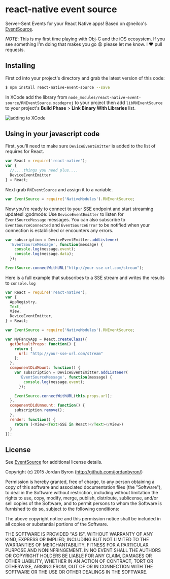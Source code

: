 react-native event source
=========================

Server-Sent Events for your React Native apps! Based on @neilco's
[EventSource](https://github.com/neilco/EventSource).

_NOTE_: This is my first time playing with Obj-C and the iOS ecosystem. If you
see something I'm doing that makes you go :frowning: please let me know. I
:heart: pull requests.

## Installing

First cd into your project's directory and grab the latest version of this code:

```bash
$ npm install react-native-event-source --save
```

In XCode add the library from
`node_modules/react-native-event-source/RNEventSource.xcodeproj` to your project
then add `libRNEventSource` to your project's __Build Phase__ > __Link Binary With
Libraries__ list.

![adding to XCode](http://brentvatne.ca/images/packaging/7-add-link.gif)

## Using in your javascript code

First, you'll need to make sure `DeviceEventEmitter` is added to the list of
requires for React.

```js
var React = require('react-native');
var {
  //....things you need plus....
  DeviceEventEmitter
} = React;

```

Next grab `RNEventSource` and assign it to a variable.

```js
var EventSource = require('NativeModules').RNEventSource;
```

Now you're ready to connect to your SSE endpoint and start streaming updates!
:godmode:
Use `DeviceEventEmitter` to listen for `EventSourceMessage` messages. You can
also subscribe to `EventSourceConnected` and `EventSourceError` to be notified
when your connection is established or encounters any errors.

```js
var subscription = DeviceEventEmitter.addListener(
  'EventSourceMessage', function(message) {
    console.log(message.event);
    console.log(message.data);
  });

EventSource.connectWithURL("http://your-sse-url.com/stream");
```

Here is a full example that subscribes to a SSE stream and writes the results to `console.log`

```js
var React = require('react-native');
var {
  AppRegistry,
  Text,
  View,
  DeviceEventEmitter,
} = React;

var EventSource = require('NativeModules').RNEventSource;

var MyFancyApp = React.createClass({
  getDefaultProps: function() {
    return {
      url: "http://your-sse-url.com/stream"
    };
  },
  componentDidMount: function() {
    var subscription = DeviceEventEmitter.addListener(
      'EventSourceMessage', function(message) {
        console.log(message.event);
      });

    EventSource.connectWithURL(this.props.url);
  },
  componentDidUmnount: function() {
    subscription.remove();
  },
  render: function() {
    return (<View><Text>SSE in React!</Text></View>)
  }
});
```

## License

See [EventSource](https://github.com/neilco/EventSource/blob/master/LICENSE.txt)
for additional license details.

Copyright (c) 2015 Jordan Byron (http://github.com/jordanbyron/)

Permission is hereby granted, free of charge, to any person obtaining a copy
of this software and associated documentation files (the "Software"), to deal
in the Software without restriction, including without limitation the rights
to use, copy, modify, merge, publish, distribute, sublicense, and/or sell
copies of the Software, and to permit persons to whom the Software is
furnished to do so, subject to the following conditions:

The above copyright notice and this permission notice shall be included in
all copies or substantial portions of the Software.

THE SOFTWARE IS PROVIDED "AS IS", WITHOUT WARRANTY OF ANY KIND, EXPRESS OR
IMPLIED, INCLUDING BUT NOT LIMITED TO THE WARRANTIES OF MERCHANTABILITY,
FITNESS FOR A PARTICULAR PURPOSE AND NONINFRINGEMENT. IN NO EVENT SHALL THE
AUTHORS OR COPYRIGHT HOLDERS BE LIABLE FOR ANY CLAIM, DAMAGES OR OTHER
LIABILITY, WHETHER IN AN ACTION OF CONTRACT, TORT OR OTHERWISE, ARISING FROM,
OUT OF OR IN CONNECTION WITH THE SOFTWARE OR THE USE OR OTHER DEALINGS IN
THE SOFTWARE.
